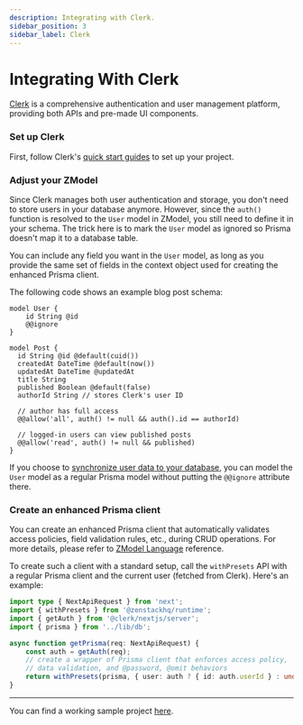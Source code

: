 ```yaml
---
description: Integrating with Clerk.
sidebar_position: 3
sidebar_label: Clerk
---
```


# Integrating With Clerk

[Clerk](https://clerk.com/) is a comprehensive authentication and user management platform, providing both APIs and pre-made UI components.

### Set up Clerk

First, follow Clerk's [quick start guides](https://clerk.com/docs/quickstarts/overview) to set up your project.

### Adjust your ZModel

Since Clerk manages both user authentication and storage, you don't need to store users in your database anymore. However, since the `auth()` function is resolved to the `User` model in ZModel, you still need to define it in your schema. The trick here is to mark the `User` model as ignored so Prisma doesn't map it to a database table.

You can include any field you want in the `User` model, as long as you provide the same set of fields in the context object used for creating the enhanced Prisma client.

The following code shows an example blog post schema:

```prisma
model User {
    id String @id
    @@ignore
}

model Post {
  id String @id @default(cuid())
  createdAt DateTime @default(now())
  updatedAt DateTime @updatedAt
  title String
  published Boolean @default(false)
  authorId String // stores Clerk's user ID

  // author has full access
  @@allow('all', auth() != null && auth().id == authorId)

  // logged-in users can view published posts
  @@allow('read', auth() != null && published)
}
```

If you choose to [synchronize user data to your database](https://clerk.com/docs/users/sync-data-to-your-backend), you can model the `User` model as a regular Prisma model without putting the `@@ignore` attribute there.

### Create an enhanced Prisma client

You can create an enhanced Prisma client that automatically validates access policies, field validation rules, etc., during CRUD operations. For more details, please refer to [ZModel Language](/docs/reference/zmodel-language) reference.

To create such a client with a standard setup, call the `withPresets` API with a regular Prisma client and the current user (fetched from Clerk). Here's an example:

```ts
import type { NextApiRequest } from 'next';
import { withPresets } from '@zenstackhq/runtime';
import { getAuth } from '@clerk/nextjs/server';
import { prisma } from '../lib/db';

async function getPrisma(req: NextApiRequest) {
    const auth = getAuth(req);
    // create a wrapper of Prisma client that enforces access policy,
    // data validation, and @password, @omit behaviors
    return withPresets(prisma, { user: auth ? { id: auth.userId } : undefined });
}
```

---

You can find a working sample project [here](https://github.com/zenstackhq/docs-tutorial-clerk).
